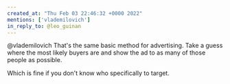 ```yaml
---
created_at: "Thu Feb 03 22:46:32 +0000 2022"
mentions: ['vlademilovich']
in_reply_to: @leo_guinan
---
```


@vlademilovich That's the same basic method for advertising. Take a guess where the most likely buyers are and show the ad to as many of those people as possible. 

Which is fine if you don't know who specifically to target.